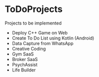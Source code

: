 # ToDoProjects
Projects to be implemented
- Deploy C++ Game on Web
- Create To Do List using Kotlin (Android)
- Data Capture from WhatsApp
- Creative Coding
- Gym SaaS
- Broker SaaS
- PsychAssist
- Life Builder
